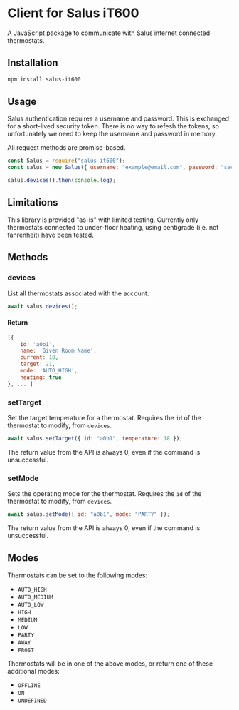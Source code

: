 # Client for Salus iT600

A JavaScript package to communicate with Salus internet connected thermostats.

## Installation

```bash
npm install salus-it600
```

## Usage

Salus authentication requires a username and password. This is exchanged for a short-lived security token. There is no way to refesh the tokens, so unfortunately we need to keep the username and password in memory.

All request methods are promise-based.

```js
const Salus = require("salus-it600");
const salus = new Salus({ username: "example@email.com", password: "secret" });

salus.devices().then(console.log);
```

## Limitations

This library is provided "as-is" with limited testing. Currently only thermostats connected to under-floor heating, using centigrade (i.e. not fahrenheit) have been tested.

## Methods

### devices

List all thermostats associated with the account.

```js
await salus.devices();
```

#### Return

```js
[{
    id: 'a0b1',
    name: 'Given Room Name',
    current: 18,
    target: 21,
    mode: 'AUTO_HIGH',
    heating: true
}, ... ]
```

### setTarget

Set the target temperature for a thermostat. Requires the `id` of the thermostat to modify, from `devices`.

```js
await salus.setTarget({ id: "a0b1", temperature: 18 });
```

The return value from the API is always 0, even if the command is unsuccessful.

### setMode

Sets the operating mode for the thermostat. Requires the `id` of the thermostat to modify, from `devices`.

```js
await salus.setMode({ id: "a0b1", mode: "PARTY" });
```

The return value from the API is always 0, even if the command is unsuccessful.

## Modes

Thermostats can be set to the following modes:

- `AUTO_HIGH`
- `AUTO_MEDIUM`
- `AUTO_LOW`
- `HIGH`
- `MEDIUM`
- `LOW`
- `PARTY`
- `AWAY`
- `FROST`

Thermostats will be in one of the above modes, or return one of these additional modes:

- `OFFLINE`
- `ON`
- `UNDEFINED`
